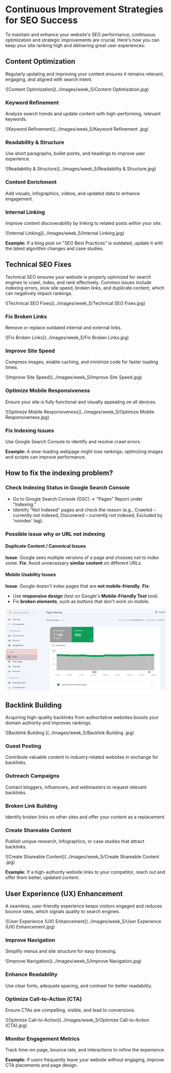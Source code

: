 # Continuous Improvement Strategies for SEO Success

To maintain and enhance your website's SEO performance, continuous optimization and strategic improvements are crucial. Here's how you can keep your site ranking high and delivering great user experiences:

## Content Optimization

Regularly updating and improving your content ensures it remains relevant, engaging, and aligned with search intent.

![Content Optimization](../images/week_5/Content Optimization.jpg)

### Keyword Refinement
Analyze search trends and update content with high-performing, relevant keywords.

![Keyword Refinement](../images/week_5/Keyword Refinement .jpg)

### Readability & Structure
Use short paragraphs, bullet points, and headings to improve user experience.

![Readability & Structure](../images/week_5/Readability & Structure.jpg)


### Content Enrichment
Add visuals, infographics, videos, and updated data to enhance engagement.

### Internal Linking
Improve content discoverability by linking to related posts within your site.

![Internal Linking](../images/week_5/Internal Linking.jpg)


**Example:** If a blog post on "SEO Best Practices" is outdated, update it with the latest algorithm changes and case studies.

## Technical SEO Fixes

Technical SEO ensures your website is properly optimized for search engines to crawl, index, and rank effectively. Common issues include indexing errors, slow site speed, broken links, and duplicate content, which can negatively impact rankings.

![Technical SEO Fixes](../images/week_5/Technical SEO Fixes.jpg)


### Fix Broken Links
Remove or replace outdated internal and external links.

![Fix Broken Links](../images/week_5/Fix Broken Links.jpg)

### Improve Site Speed
Compress images, enable caching, and minimize code for faster loading times.

![Improve Site Speed](../images/week_5/Improve Site Speed.jpg)

### Optimize Mobile Responsiveness
Ensure your site is fully functional and visually appealing on all devices.

![Optimize Mobile Responsiveness](../images/week_5/Optimize Mobile Responsiveness.jpg)

### Fix Indexing Issues
Use Google Search Console to identify and resolve crawl errors.

**Example:** A slow-loading webpage might lose rankings; optimizing images and scripts can improve performance.


## **How to fix the indexing problem?**

### Check Indexing Status in Google Search Console
* Go to Google Search Console (GSC) → "Pages" Report under "Indexing."
* Identify "Not Indexed" pages and check the reason (e.g., Crawled – currently not indexed, Discovered – currently not indexed, Excluded by 'noindex' tag).

### Possible issue why or URL not indexing

#### Duplicate Content / Canonical Issues
**Issue**: Google sees multiple versions of a page and chooses not to index some.
**Fix**: Avoid unnecessary **similar content** on different URLs.

#### Mobile Usability Issues
**Issue**: Google doesn't index pages that are **not mobile-friendly**.
**Fix**:
* Use **responsive design** (test on Google's **Mobile-Friendly Test** tool).
* Fix **broken elements**, such as buttons that don't work on mobile.

![Mobile Usability ](../images/week_5/mobileusability.png)




## Backlink Building

Acquiring high-quality backlinks from authoritative websites boosts your domain authority and improves rankings.

![Backlink Building ](../images/week_5/Backlink Building .jpg)


### Guest Posting
Contribute valuable content to industry-related websites in exchange for backlinks.

### Outreach Campaigns
Contact bloggers, influencers, and webmasters to request relevant backlinks.

### Broken Link Building
Identify broken links on other sites and offer your content as a replacement.

### Create Shareable Content
Publish unique research, infographics, or case studies that attract backlinks.

![Create Shareable Content](../images/week_5/Create Shareable Content .jpg)


**Example:** If a high-authority website links to your competitor, reach out and offer them better, updated content.

## User Experience (UX) Enhancement

A seamless, user-friendly experience keeps visitors engaged and reduces bounce rates, which signals quality to search engines.

![User Experience (UX) Enhancement](../images/week_5/User Experience (UX) Enhancement.jpg)


### Improve Navigation
Simplify menus and site structure for easy browsing.

![Improve Navigation](../images/week_5/Improve Navigation.jpg)


### Enhance Readability
Use clear fonts, adequate spacing, and contrast for better readability.

### Optimize Call-to-Action (CTA)
Ensure CTAs are compelling, visible, and lead to conversions.

![Optimize Call-to-Action](../images/week_5/Optimize Call-to-Action (CTA).jpg)


### Monitor Engagement Metrics
Track time-on-page, bounce rate, and interactions to refine the experience.

**Example:** If users frequently leave your website without engaging, improve CTA placements and page design.